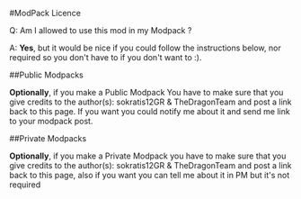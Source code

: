 #ModPack Licence

Q: Am I allowed to use this mod in my Modpack ?

A: **Yes**, but it would be nice if you could follow the instructions below, nor required so you don't have to if you don't want to :).

##Public Modpacks

**Optionally**, if you make a Public Modpack You have to make sure that you give credits to the author(s): sokratis12GR & TheDragonTeam and post a link back to this page. If you want you could notify me about it and send me link to your modpack post.

##Private Modpacks

**Optionally**, if you make a Private Modpack you have to make sure that you give credits to the author(s): sokratis12GR & TheDragonTeam and post a link back to this page, also if you want you can tell me about it in PM but it's not required
